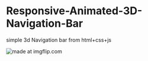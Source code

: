 # Responsive-Animated-3D-Navigation-Bar

simple 3d Navigation bar from html+css+js


<img src="https://i.imgflip.com/3ako84.gif" title="made at imgflip.com"/></a>

